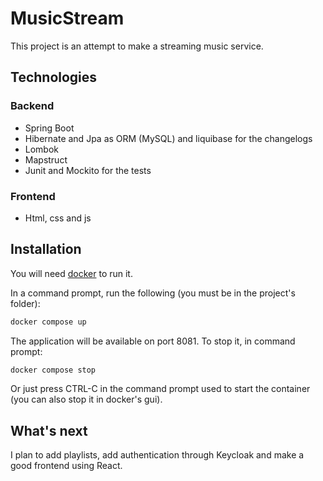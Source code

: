 # MusicStream

This project is an attempt to make a streaming music service.

## Technologies

### Backend

* Spring Boot
* Hibernate and Jpa as ORM (MySQL) and liquibase for the changelogs
* Lombok
* Mapstruct
* Junit and Mockito for the tests

### Frontend

* Html, css and js

## Installation

You will need [docker](https://www.docker.com/products/docker-desktop/) to run it.

In a command prompt, run the following (you must be in the project's folder):

```bash
docker compose up
```

The application will be available on port 8081. To stop it, in command prompt:

```bash
docker compose stop
```

Or just press CTRL-C in the command prompt used to start the container (you can also stop it in docker's gui).

## What's next

I plan to add playlists, add authentication through Keycloak and make a good frontend using React.
